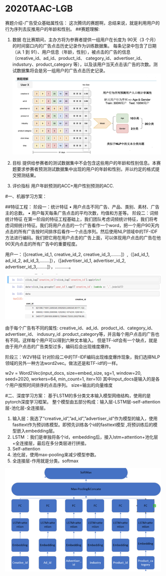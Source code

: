 # 2020TAAC-LGB
赛题介绍-广告受众基础属性估：
这次腾讯的赛题啊，总结来说，就是利用用户的行为序列去反推用户的年龄和性别。
##赛题理解:
1.	数据
在比赛期间，主办方将为参赛者提供一组用户在长度为 90天（3 个月）的时间窗口内的广告点击历史记录作为训练数据集。
每条记录中包含了日期（从 1 到 91）、用户信息（年龄，性别），被点击的广告的信息（creative_id、ad_id、product_id、 category_id、advertiser_id、industury、product_category 等），以及该用户当天点击该广告的次数。测试数据集将会是另一组用户的广告点击历史记录。
![image](https://github.com/linqinhui/2020TAAC-LGB/blob/master/v2-06840c84e302411b49aee9432ecf155f_r.jpg) 

2.	目标
提供给参赛者的测试数据集中不会包含这些用户的年龄和性别信息。本赛题要求参赛者预测测试数据集中出现的用户的年龄和性别，并以约定的格式提交预测结果。
3.	评价指标
用户年龄预测的ACC+用户性别预测的ACC.

#一、机器学习方案：

##特征工程：
阶段一：统计特征
•	用户点击不同广告、产品、类别、素材、广告主的总数。
•	用户每天每条广告点击的平均次数，均值和方差等。
阶段二：词频统计特征
       在第一阶段的特征工程基础上，我们团队考虑词频统计特征，我们将考虑词频统计特征。我们将用户点击的一个广告看作一个word，把一个用户90天内点击的所有广告按时间排序后看作一个点击序列。然后使用NLP领域中的TF-IDF方法进行编码。我们把它用在用户点击的广告上面，可以体现用户点击的广告在他90天内点击的所有广告中的重要程度。

用户一：（[creative_id_1, creative_id_2, creative_id_3,……..]）,（[ad_id_1, ad_id_2, ad_id_3,……..]），（[advertiser_id_1, advertiser_id_2, advertiser_id_3,……..]），………..。

![image](https://github.com/linqinhui/2020TAAC-LGB/blob/master/微信图片_20201021213543.png)

由于每个广告有不同的属性: creative_id、ad_id、product_id、category_id、advertiser_id、 indusury_id .product_category等，并且每个用户点击的广告也有不同。这样每个用户可以得到六种文本输入。
但是TF-idf会有一个缺点，就是由于用户点击的广告类型过多，编码后会出现维度爆炸。
       

阶段三：W2V特征
       针对阶段二中的TF-IDF编码出现维度爆炸现象，我们选择NLP领域的另外一种方法word2vec。做法还是和TF-idf的一样。

w2v = Word2Vec(input_docs, size=embed_size, sg=1, window=20, seed=2020, workers=64, min_count=1, iter=10)
其中input_docs是输入的是各个用户按照时间排序的点击序列。
size=输出的向量维度

#二、深度学习方案：
基于LSTM的多分类文本输入模型网络结构，使用的是pytorch深度学习框架。
整个模型由五部分构成：输入层-LSTM层-self-attention层-池化层-全连接层。
1.	输入层：我选了“creative_id”,”ad_id”,”advertiser_id”作为模型的输入，使用fasttext作为预训练模型。即预先训练各个id的fasttext模型 ,将预训练后的模型嵌入embedding层。
2.	LSTM ：我们是单独将各个id，embedding后，接入lstm+attention+池化层+全连接层，最后在多分类层进行拼接。
3.	Self-attention 
4.	池化层，使用max-pooling来减少模型参数。
5.	全连接层-作用就是分类。softmax

![image](https://github.com/linqinhui/2020TAAC-LGB/blob/master/微信图片_20201021211523.png) 
